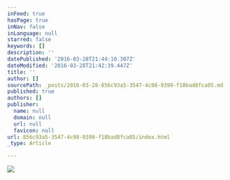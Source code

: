```yaml
---
inFeed: true
hasPage: true
inNav: false
inLanguage: null
starred: false
keywords: []
description: ''
datePublished: '2016-03-28T21:44:10.307Z'
dateModified: '2016-03-28T21:42:39.447Z'
title: ''
author: []
sourcePath: _posts/2016-03-28-856c93a5-3547-4c98-9399-f18bad8fca05.md
published: true
authors: []
publisher:
  name: null
  domain: null
  url: null
  favicon: null
url: 856c93a5-3547-4c98-9399-f18bad8fca05/index.html
_type: Article

---
```

![](https://the-grid-user-content.s3-us-west-2.amazonaws.com/de152a6c-3802-413d-b101-26df0ba6f2c8.gif)